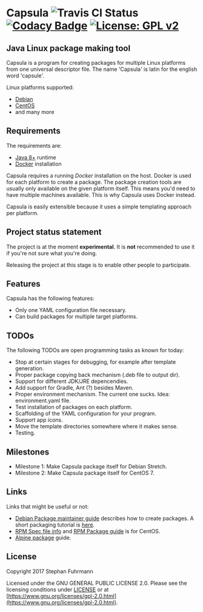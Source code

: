 # Capsula ![Travis CI Status](https://travis-ci.org/sfuhrm/capsula.svg?branch=master) [![Codacy Badge](https://api.codacy.com/project/badge/Grade/ed538897b79543f1a4f933b2347fd7e5)](https://www.codacy.com/app/sfuhrm/capsula?utm_source=github.com&amp;utm_medium=referral&amp;utm_content=sfuhrm/capsula&amp;utm_campaign=Badge_Grade) [![License: GPL v2](https://img.shields.io/badge/License-GPL%20v2-blue.svg)](https://www.gnu.org/licenses/old-licenses/gpl-2.0.en.html)
## Java Linux package making tool 

Capsula is a program for creating packages for multiple
Linux platforms from one universal descriptor file. 
The name 'Capsula' is latin for the english word 'capsule'.

Linux platforms supported:

* [Debian](https://www.debian.org/)
* [CentOS](https://www.centos.org/)
* and many more

## Requirements

The requirements are:

* [Java 8+](http://www.oracle.com/technetwork/java/index.html) runtime
* [Docker](https://www.docker.com/) installation

Capsula requires a running *Docker* installation on the host. Docker is used for each
platform to create a package. The package creation tools are usually only available on
the given platform itself. This means you'd need to have multiple machines available.
This is why Capsula uses Docker instead.

Capsula is easily extensible because it uses a simple templating approach per platform.

## Project status statement

The project is at the moment **experimental**. 
It is **not** recommended to use it if you're not sure what
you're doing.

Releasing the project at this stage is to enable other people
to participate.

## Features

Capsula has the following features:

* Only one YAML configuration file necessary.
* Can build packages for multiple target platforms.

## TODOs

The following TODOs are open programming tasks as known for today:

* Stop at certain stages for debugging, for example after template generation.
* Proper package copying back mechanism (.deb file to output dir).
* Support for different JDK/JRE depencendies.
* Add support for Gradle, Ant (?) besides Maven.
* Proper environment mechanism. The current one sucks. 
  Idea: environment.yaml file.
* Test installation of packages on each platform.
* Scaffolding of the YAML configuration for your program.
* Support app icons.
* Move the template directories somewhere where it makes sense.
* Testing.

## Milestones

* Milestone 1: Make Capsula package itself for Debian Stretch.
* Milestone 2: Make Capsula package itself for CentOS 7.

## Links

Links that might be useful or not:

* [Debian Package maintainer guide](https://www.debian.org/doc/manuals/maint-guide/first.en.html) describes how to create
  packages. A short packaging tutorial is [here](https://vincent.bernat.im/en/blog/2016-pragmatic-debian-packaging).
* [RPM Spec file info](http://ftp.rpm.org/max-rpm/s1-rpm-build-creating-spec-file.html) and [RPM Package guide](http://www.thegeekstuff.com/2015/02/rpm-build-package-example/) is for CentOS.
* [Alpine package](https://wiki.alpinelinux.org/wiki/Creating_an_Alpine_package) guide.

## License

Copyright 2017 Stephan Fuhrmann

Licensed under the GNU GENERAL PUBLIC LICENSE 2.0.
Please see the licensing conditions under [LICENSE](./LICENSE)
or at [https://www.gnu.org/licenses/gpl-2.0.html](https://www.gnu.org/licenses/gpl-2.0.html).
